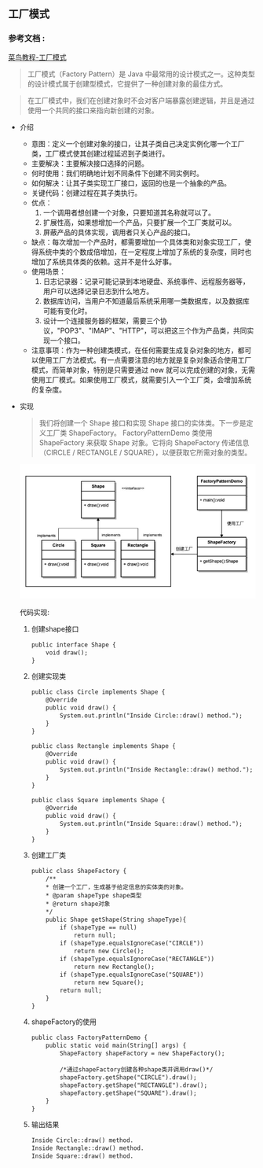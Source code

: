 ## 工厂模式

### 参考文档 :
[菜鸟教程-工厂模式](https://www.runoob.com/design-pattern/factory-pattern.html)

> 工厂模式（Factory Pattern）是 Java 中最常用的设计模式之一。这种类型的设计模式属于创建型模式，它提供了一种创建对象的最佳方式。

> 在工厂模式中，我们在创建对象时不会对客户端暴露创建逻辑，并且是通过使用一个共同的接口来指向新创建的对象。

- 介绍  
    - 意图：定义一个创建对象的接口，让其子类自己决定实例化哪一个工厂类，工厂模式使其创建过程延迟到子类进行。 
    - 主要解决：主要解决接口选择的问题。
    - 何时使用：我们明确地计划不同条件下创建不同实例时。
    - 如何解决：让其子类实现工厂接口，返回的也是一个抽象的产品。
    - 关键代码：创建过程在其子类执行。
    - 优点： 
        1. 一个调用者想创建一个对象，只要知道其名称就可以了。 
        2. 扩展性高，如果想增加一个产品，只要扩展一个工厂类就可以。 
        3. 屏蔽产品的具体实现，调用者只关心产品的接口。
    - 缺点：每次增加一个产品时，都需要增加一个具体类和对象实现工厂，使得系统中类的个数成倍增加，在一定程度上增加了系统的复杂度，同时也增加了系统具体类的依赖。这并不是什么好事。
    - 使用场景： 
        1. 日志记录器：记录可能记录到本地硬盘、系统事件、远程服务器等，用户可以选择记录日志到什么地方。 
        2. 数据库访问，当用户不知道最后系统采用哪一类数据库，以及数据库可能有变化时。 
        3. 设计一个连接服务器的框架，需要三个协议，"POP3"、"IMAP"、"HTTP"，可以把这三个作为产品类，共同实现一个接口。
    - 注意事项：作为一种创建类模式，在任何需要生成复杂对象的地方，都可以使用工厂方法模式。有一点需要注意的地方就是复杂对象适合使用工厂模式，而简单对象，特别是只需要通过 new 就可以完成创建的对象，无需使用工厂模式。如果使用工厂模式，就需要引入一个工厂类，会增加系统的复杂度。

- 实现
    > 我们将创建一个 Shape 接口和实现 Shape 接口的实体类。下一步是定义工厂类 ShapeFactory。
    > FactoryPatternDemo 类使用 ShapeFactory 来获取 Shape 对象。它将向 ShapeFactory 传递信息（CIRCLE / RECTANGLE / SQUARE），以便获取它所需对象的类型。  


    ![工厂模式示范图](../images/factory_model_001.jpg)

    代码实现:  
    1. 创建shape接口  

        ```
        public interface Shape {
            void draw();
        }
        ```
    2. 创建实现类  

        ```
        public class Circle implements Shape {
            @Override
            public void draw() {
                System.out.println("Inside Circle::draw() method.");
            }
        }
        ```
        ```
        public class Rectangle implements Shape {
            @Override
            public void draw() {
                System.out.println("Inside Rectangle::draw() method.");
            }
        }
        ```
        ```
        public class Square implements Shape {
            @Override
            public void draw() {
                System.out.println("Inside Square::draw() method.");
            }
        }
        ```
    3. 创建工厂类  
        ```
        public class ShapeFactory {
            /**
            * 创建一个工厂，生成基于给定信息的实体类的对象。
            * @param shapeType shape类型
            * @return shape对象
            */
            public Shape getShape(String shapeType){
                if (shapeType == null)
                    return null;
                if (shapeType.equalsIgnoreCase("CIRCLE"))
                    return new Circle();
                if (shapeType.equalsIgnoreCase("RECTANGLE"))
                    return new Rectangle();
                if (shapeType.equalsIgnoreCase("SQUARE"))
                    return new Square();
                return null;
            }
        }
        ``` 
    4. shapeFactory的使用    
        ```
        public class FactoryPatternDemo {
            public static void main(String[] args) {
                ShapeFactory shapeFactory = new ShapeFactory();

                /*通过shapeFactory创建各种shape类并调用draw()*/
                shapeFactory.getShape("CIRCLE").draw();
                shapeFactory.getShape("RECTANGLE").draw();
                shapeFactory.getShape("SQUARE").draw();
            }
        }
        ```   
    5. 输出结果
        ```
        Inside Circle::draw() method.
        Inside Rectangle::draw() method.
        Inside Square::draw() method.
        ```



